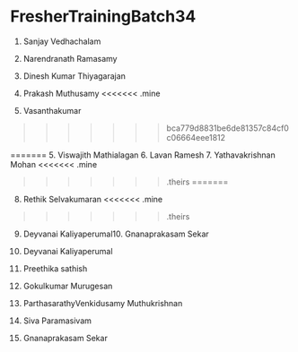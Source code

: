 # FresherTrainingBatch34
1. Sanjay Vedhachalam
2. Narendranath Ramasamy
3. Dinesh Kumar Thiyagarajan


4. Prakash Muthusamy
<<<<<<< .mine
5. Vasanthakumar
>>>>>>> bca779d8831be6de81357c84cf0c06664eee1812

=======
5. Viswajith Mathialagan
6. Lavan Ramesh
7. Yathavakrishnan Mohan
<<<<<<< .mine
>>>>>>> .theirs
=======
8. Rethik Selvakumaran
<<<<<<< .mine
>>>>>>> .theirs
9. Deyvanai Kaliyaperumal10. Gnanaprakasam Sekar
9. Deyvanai Kaliyaperumal
10. Preethika sathish
11. Gokulkumar Murugesan
12. ParthasarathyVenkidusamy Muthukrishnan

13. Siva Paramasivam
14. Gnanaprakasam Sekar